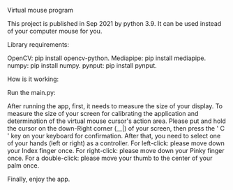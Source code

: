 Virtual mouse program

This project is published in Sep 2021 by python 3.9. It can be used instead of your computer mouse for you.

Library requirements: 

OpenCV: pip install opencv-python.
Mediapipe: pip install mediapipe.
numpy: pip install numpy.
pynput: pip install pynput.

How is it working:

Run the main.py:

After running the app, first, it needs to measure the size of your display.
To measure the size of your screen for calibrating the application and determination of the virtual mouse cursor's action area. Please put and hold the cursor on the down-Right corner (__|) of your screen, then press the ' C ' key on your keyboard for confirmation.
After that, you need to select one of your hands (left or right) as a controller.
For left-click: please move down your Index finger once.
For right-click: please move down your Pinky finger once.
For a double-click: please move your thumb to the center of your palm once.

Finally, enjoy the app.
